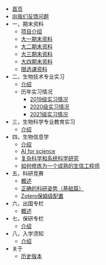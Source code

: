 - [首页](README.md)
- [向我们反馈问题](https://github.com/Pengzhi-Gao/sky_Open_info/issues)  
- 一，期末资料
  - [项目介绍](1，期末资料/README.md)
  - [大一期末资料](1，期末资料/大一期末资料.md)
  - [大二期末资料](1，期末资料/大二期末资料.md) 
  - [大三期末资料](1，期末资料/大三期末资料.md) 
  - [大四期末资料](1，期末资料/大四期末资料.md) 
  - [限选课资料](1，期末资料/限选课资料.md) 
- 二，生物技术专业实习
  - [介绍](2，生物技术专业实习/README.md)
  - 历年实习情况
    - [2019级实习情况](2，生物技术专业实习/2019级专业实习情况.md)
    - [2020级实习情况](2，生物技术专业实习/2020级专业实习情况.md)
    - [2021级实习情况](2，生物技术专业实习/2021级专业实习情况.md)
- 三，生物科学专业教育实习
  - [介绍](3，生物科学教育实习/README.md)
- 四，生物信息学
  - [介绍](4，Bio-info/README.md)
  - [AI for science](4，Bio-info/AI_for_science.md)
  - [复杂科学和系统科学研究](4，Bio-info/复杂性研究和系统科学研究.md)
  - [如何修炼为一个成熟的生信工程师](4，Bio-info/如何修炼为一个成熟的生信工程师.md)
- 五，科研竞赛
  - [概述](5，科研竞赛/README.md)
  - [正确的科研姿势（基础篇）](5，科研竞赛/正确的科研姿势（基础篇）.md)
  - [Zotero保姆级配置](5，科研竞赛/Zotero保姆级配置.md)
- 六，出国专栏
  - [概述](6，出国专栏/README.md)
- 七，保研专栏
  - [介绍](7，保研专栏/README.md)
- 八，入学须知
  - [介绍](8，入学须知/README.md)
- 关于
  - [历史版本](changelog.md)
